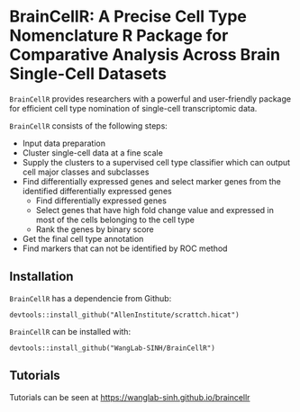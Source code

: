# BrainCellR: A Precise Cell Type Nomenclature R Package for Comparative Analysis Across Brain Single-Cell Datasets  

`BrainCellR` provides researchers with a powerful and user-friendly package for efficient cell type nomination of single-cell transcriptomic data.

`BrainCellR` consists of the following steps:  

* Input data preparation
* Cluster single-cell data at a fine scale  
* Supply the clusters to a supervised cell type classifier which can output cell major classes and subclasses
* Find differentially expressed genes and select marker genes from the identified differentially expressed genes
  + Find differentially expressed genes  
  + Select genes that have high fold change value and expressed in most of the cells belonging to the cell type
  + Rank the genes by binary score    
* Get the final cell type annotation
* Find markers that can not be identified by ROC method

  
## Installation

`BrainCellR` has a dependencie from Github:
```
devtools::install_github("AllenInstitute/scrattch.hicat")
```

`BrainCellR` can be installed with:
```
devtools::install_github("WangLab-SINH/BrainCellR")
```
## Tutorials

Tutorials can be seen at https://wanglab-sinh.github.io/braincellr<br>
